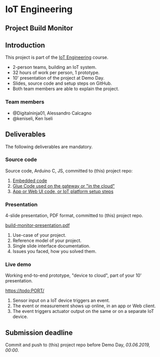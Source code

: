# IoT Engineering
## Project Build Monitor

## Introduction
This project is part of the [IoT Engineering](../../../fhnw-iot) course.

* 2-person teams, building an IoT system.
* 32 hours of work per person, 1 prototype.
* 10' presentation of the project at Demo Day.
* Slides, source code and setup steps on GitHub.
* Both team members are able to explain the project.

### Team members
* @Digitalninja01, Alessandro Calcagno
* @keniseli, Ken Iseli

## Deliverables
The following deliverables are mandatory.

### Source code
Source code, Arduino C, JS, committed to (this) project repo:

1) [Embedded code](Arduino/build-monitor/build-monitor.ino)
2) [Glue Code used on the gateway or "in the cloud"](Nodejs/build-monitor.js) 
3) [App or Web UI code, or IoT platform setup steps](todo) 

### Presentation
4-slide presentation, PDF format, committed to (this) project repo.

[build-monitor-presentation.pdf](build-monitor-presentation.pdf)

1) Use-case of your project.
2) Reference model of your project.
3) Single slide interface documentation.
4) Issues you faced, how you solved them.

### Live demo
Working end-to-end prototype, "device to cloud", part of your 10' presentation.

[https://todo:PORT/](https://todo:PORT/)

1) Sensor input on a IoT device triggers an event.
2) The event or measurement shows up online, in an app or Web client.
3) The event triggers actuator output on the same or on a separate IoT device.

## Submission deadline
Commit and push to (this) project repo before Demo Day, _03.06.2019, 00:00_.
